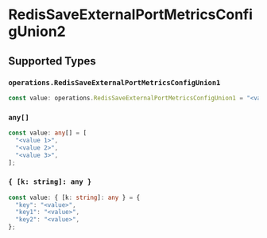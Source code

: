 # RedisSaveExternalPortMetricsConfigUnion2


## Supported Types

### `operations.RedisSaveExternalPortMetricsConfigUnion1`

```typescript
const value: operations.RedisSaveExternalPortMetricsConfigUnion1 = "<value>";
```

### `any[]`

```typescript
const value: any[] = [
  "<value 1>",
  "<value 2>",
  "<value 3>",
];
```

### `{ [k: string]: any }`

```typescript
const value: { [k: string]: any } = {
  "key": "<value>",
  "key1": "<value>",
  "key2": "<value>",
};
```

